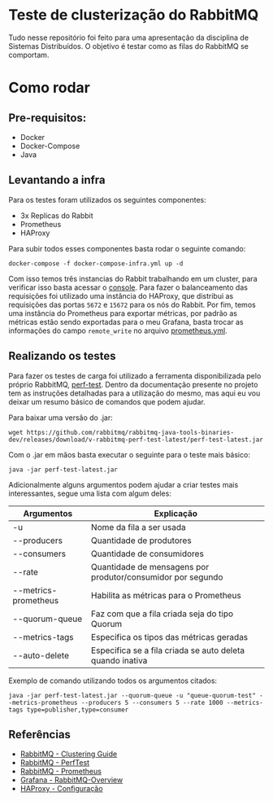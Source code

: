 # Teste de clusterização do RabbitMQ

Tudo nesse repositório foi feito para uma apresentação da disciplina de Sistemas Distribuídos. O objetivo é testar como as filas do RabbitMQ se comportam.

# Como rodar

## Pre-requisitos:

- Docker
- Docker-Compose
- Java

## Levantando a infra

Para os testes foram utilizados os seguintes componentes:
- 3x Replicas do Rabbit
- Prometheus
- HAProxy

Para subir todos esses componentes basta rodar o seguinte comando:

```shell
docker-compose -f docker-compose-infra.yml up -d
```

Com isso temos três instancias do Rabbit trabalhando em um cluster, para verificar isso basta acessar o [console](http://localhost:15672). Para fazer 
o balanceamento das requisições foi utilizado uma instância do HAProxy, que distribui as requisições das portas `5672` e `15672` para os nós do Rabbit.
Por fim, temos uma instância do Prometheus para exportar métricas, por padrão as métricas estão sendo exportadas para o meu Grafana, basta trocar as informações
do campo `remote_write` no arquivo [prometheus.yml](prometheus.yml).

## Realizando os testes

Para fazer os testes de carga foi utilizado a ferramenta disponibilizada pelo próprio RabbitMQ, [perf-test](https://github.com/rabbitmq/rabbitmq-perf-test). 
Dentro da documentação presente no projeto tem as instruções detalhadas para a utilização do mesmo, mas aqui eu vou deixar um resumo básico de comandos que podem ajudar.

Para baixar uma versão do .jar:

```shell
wget https://github.com/rabbitmq/rabbitmq-java-tools-binaries-dev/releases/download/v-rabbitmq-perf-test-latest/perf-test-latest.jar
```

Com o .jar em mãos basta executar o seguinte para o teste mais básico:

```shell
java -jar perf-test-latest.jar
```

Adicionalmente alguns argumentos podem ajudar a criar testes mais interessantes, segue uma lista com algum deles:

|       Argumentos      |                          Explicação                         |
| --------------------- | ----------------------------------------------------------- |
| -u                    | Nome da fila a ser usada                                    |
| --producers           | Quantidade de produtores                                    |
| --consumers           | Quantidade de consumidores                                  |
| --rate                | Quantidade de mensagens por produtor/consumidor por segundo |
| --metrics-prometheus  | Habilita as métricas para o Prometheus                      |
| --quorum-queue        | Faz com que a fila criada seja do tipo Quorum               |
| --metrics-tags        | Especifica os tipos das métricas geradas                    |
| --auto-delete         | Especifica se a fila criada se auto deleta quando inativa   |

Exemplo de comando utilizando todos os argumentos citados:

```shell
java -jar perf-test-latest.jar --quorum-queue -u "queue-quorum-test" --metrics-prometheus --producers 5 --consumers 5 --rate 1000 --metrics-tags type=publisher,type=consumer
```

## Referências

- [RabbitMQ - Clustering Guide](https://www.rabbitmq.com/clustering.html)
- [RabbitMQ - PerfTest](https://perftest.rabbitmq.com/)
- [RabbitMQ - Prometheus](https://www.rabbitmq.com/prometheus.html)
- [Grafana - RabbitMQ-Overview](https://grafana.com/grafana/dashboards/10991-rabbitmq-overview/)
- [HAProxy - Configuração](https://docs.haproxy.org/1.7/configuration.html)

